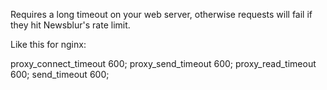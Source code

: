 Requires a long timeout on your web server, otherwise requests will fail if they hit Newsblur's rate limit.

Like this for nginx:

proxy_connect_timeout       600;
proxy_send_timeout          600;
proxy_read_timeout          600;
send_timeout                600;
